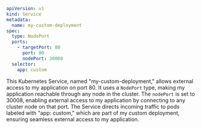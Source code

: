 ```yaml
apiVersion: v1
kind: Service
metadata:
  name: my-custom-deployment
spec:
  type: NodePort
  ports:
    - targetPort: 80
      port: 80
      nodePort: 30008
  selector:
    app: custom
```

This Kubernetes Service, named "my-custom-deployment," allows external access to my application on port 80. It uses a `NodePort` type, making my application reachable through any node in the cluster. The `nodePort` is set to 30008, enabling external access to my application by connecting to any cluster node on that port. The Service directs incoming traffic to pods labeled with "app: custom," which are part of my custom deployment, ensuring seamless external access to my application.